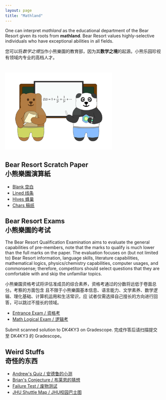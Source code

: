 ```yaml
---
layout: page
title: "Mathland"
---
```


One can interpret *mathland* as the educational department of the Bear Resort given its roots from **mathland**. Bear Resort values highly-selective individuals who have exceptional abilities in all fields.

您可以将*数学之境*当作小熊樂園的教育部，因为其**数学之境**的起源。小熊乐园珍视有领域内专业的高档人才。

# <img src="/logos/mathland.gif" height="250"><br>

## Bear Resort Scratch Paper <br> 小熊樂園演算紙
- [Blank 空白](/Scratch-Paper/Blank.pdf)
- [Lined 线条](/Scratch-Paper/Lined.pdf)
- [Hives 蜂巢](/Scratch-Paper/Hives.pdf)
- [Chars 稿纸](/Scratch-Paper/Characters.pdf)

## Bear Resort Exams <br> 小熊樂園的考试

The Bear Resort Qualification Examination aims to evaluate the general capabilities of pre-members, note that the marks to qualify is much lower than the full marks on the paper. The evaluation focuses on (but not limited to) Bear Resort information, language skills, literature capabilities, mathematical logics, physics/chemistry capabilities, computer usages, and commonsense; therefore, competitors should select questions that they are comfortable with and skip the unfamiliar topics.

小熊樂園资格考试将评估准成员的综合素养，资格考通过的分数将远低于卷面总分。考察的方面包含 且不限于小熊樂園基本信息、语言能力、文学素养、数学逻辑、理化基础、计算机运用和生活常识，应 试者仅需选择自己擅长的方向进行回答，可以跳过不擅长的领域。

- [Entrance Exam / 资格考](Base-exam-2025.pdf)
- [Math Logical Exam / 逻辑考](/files/math-exam.pdf)

Submit scanned solution to DK4KY3 on Gradescope. 完成作答后请扫描提交至 DK4KY3 的 Gradescope。

## Weird Stuffs <br> 奇怪的东西

- [Andrew's Quiz / 安德鲁的小测](/files/andrew_quiz.pdf)
- [Brian's Conjecture / 布莱恩的猜想](/files/weird_cate.pdf)
- [Failure Test / 废物测试](/failure_test/failure_test.html)
- [JHU Shuttle Map / JHU校园巴士图](/files/br-version-map.pdf)